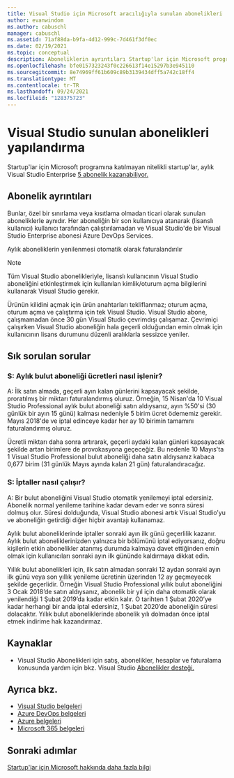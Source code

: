 ```yaml
---
title: Visual Studio için Microsoft aracılığıyla sunulan abonelikleri | Microsoft Docs
author: evanwindom
ms.author: cabuschl
manager: cabuschl
ms.assetid: 71af88da-b9fa-4d12-999c-7d461f3df0ec
ms.date: 02/19/2021
ms.topic: conceptual
description: Aboneliklerin ayrıntıları Startup'lar için Microsoft programı aracılığıyla sunulur.
ms.openlocfilehash: bfe0157323243f0c226613f14e15297b3e945110
ms.sourcegitcommit: 8e74969ff61b609c89b3139434dff5a742c18ff4
ms.translationtype: MT
ms.contentlocale: tr-TR
ms.lasthandoff: 09/24/2021
ms.locfileid: "128375723"
---
```

# <a name="visual-studio-subscriptions-offered-to-startups"></a>Visual Studio sunulan abonelikleri yapılandırma
Startup'lar için Microsoft programına katılmayan nitelikli startup'lar, aylık Visual Studio Enterprise [5 abonelik kazanabiliyor.](https://visualstudio.microsoft.com/vs/pricing/) 

## <a name="subscription-details"></a>Abonelik ayrıntıları 
Bunlar, özel bir sınırlama veya kısıtlama olmadan ticari olarak sunulan aboneliklerle aynıdır. Her aboneliğin bir son kullanıcıya atanarak (lisanslı kullanıcı) kullanıcı tarafından çalıştırılamadan ve Visual Studio'de bir Visual Studio Enterprise abonesi Azure DevOps Services.

Aylık aboneliklerin yenilenmesi otomatik olarak faturalandırılır 

> [!Note]
> Tüm Visual Studio abonelikleriyle, lisanslı kullanıcının Visual Studio aboneliğini etkinleştirmek için kullanılan kimlik/oturum açma bilgilerini kullanarak Visual Studio gerekir.

Ürünün kilidini açmak için ürün anahtarları tekliflanmaz; oturum açma, oturum açma ve çalıştırma için tek Visual Studio. Visual Studio abone, çalışmamadan önce 30 gün Visual Studio çevrimdışı çalışamaz. Çevrimiçi çalışırken Visual Studio aboneliğin hala geçerli olduğundan emin olmak için kullanıcının lisans durumunu düzenli aralıklarla sessizce yeniler.

## <a name="frequently-asked-questions"></a>Sık sorulan sorular
### <a name="q-how-are-monthly-cloud-subscription-charges-processed"></a>S: Aylık bulut aboneliği ücretleri nasıl işlenir?
A: İlk satın almada, geçerli ayın kalan günlerini kapsayacak şekilde, proratılmış bir miktarı faturalandırmış oluruz. Örneğin, 15 Nisan'da 10 Visual Studio Professional aylık bulut aboneliği satın aldıysanız, ayın %50'si (30 günlük bir ayın 15 günü) kalması nedeniyle 5 birim ücret ödememiz gerekir. Mayıs 2018'de ve iptal edinceye kadar her ay 10 birimin tamamını faturalandırmış oluruz.

Ücretli miktarı daha sonra artırarak, geçerli aydaki kalan günleri kapsayacak şekilde artan birimlere de provokasyona geçeceğiz. Bu nedenle 10 Mayıs'ta 1 Visual Studio Professional bulut aboneliği daha satın aldıysanız kabaca 0,677 birim (31 günlük Mayıs ayında kalan 21 gün) faturalandıracağız.

### <a name="q-how-do-cancellations-work"></a>S: İptaller nasıl çalışır?
A: Bir bulut aboneliğini Visual Studio otomatik yenilemeyi iptal edersiniz. Abonelik normal yenileme tarihine kadar devam eder ve sonra süresi dolmuş olur. Süresi dolduğunda, Visual Studio abonesi artık Visual Studio’yu ve aboneliğin getirdiği diğer hiçbir avantajı kullanamaz.

Aylık bulut aboneliklerinde iptaller sonraki ayın ilk günü geçerlilik kazanır. Aylık bulut aboneliklerinizden yalnızca bir bölümünü iptal ediyorsanız, doğru kişilerin etkin abonelikler atanmış durumda kalmaya davet ettiğinden emin olmak için kullanıcıları sonraki ayın ilk gününde kaldırmaya dikkat edin.

Yıllık bulut abonelikleri için, ilk satın almadan sonraki 12 aydan sonraki ayın ilk günü veya son yıllık yenileme ücretinin üzerinden 12 ay geçmeyecek şekilde geçerlidir. Örneğin Visual Studio Professional yıllık bulut aboneliğini 3 Ocak 2018’de satın aldıysanız, abonelik bir yıl için daha otomatik olarak yenilendiği 1 Şubat 2019’da kadar etkin kalır. O tarihten 1 Şubat 2020’ye kadar herhangi bir anda iptal edersiniz, 1 Şubat 2020’de aboneliğin süresi dolacaktır. Yıllık bulut aboneliklerinde abonelik yılı dolmadan önce iptal etmek indirime hak kazandırmaz.

## <a name="resources"></a>Kaynaklar
- Visual Studio Abonelikleri için satış, abonelikler, hesaplar ve faturalama konusunda yardım için bkz. Visual Studio [Abonelikler desteği.](https://aka.ms/vssubscriberhelp)

## <a name="see-also"></a>Ayrıca bkz.
- [Visual Studio belgeleri](/visualstudio/)
- [Azure DevOps belgeleri](/azure/devops/)
- [Azure belgeleri](/azure/)
- [Microsoft 365 belgeleri](/microsoft-365/)

## <a name="next-steps"></a>Sonraki adımlar
[Startup'lar için Microsoft hakkında daha fazla bilgi](https://startups.microsoft.com)